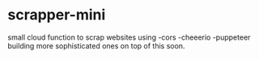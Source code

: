 # scrapper-mini

small cloud function to scrap websites using
-cors
-cheeerio
-puppeteer
building more sophisticated ones on top of this soon. 
